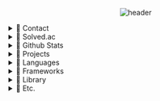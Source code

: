 <div align="center">
    
   ![header](https://capsule-render.vercel.app/api?type=Waving&color=0:ECEBFF,100:FFC0CB&height=300&text=PYAN&fontColor=FFFFFF&fontSize=90&fontAlignY=50&desc=studio&descAlign=60&animation=twinkling)
</div>

<div align="left">

<details>
    <summary>🌙 Contact</summary>
    <p></p>
    &nbsp;&nbsp;&nbsp;
    <!-- Contact -->
</details>

<details>
  <summary>🌙 Solved.ac</summary>
  <p></p>
    &nbsp;&nbsp;&nbsp;
  <!-- Solved.ac -->
  <img alt="Solved.ac Profile" src="http://mazassumnida.wtf/api/v2/generate_badge?boj=shkm1420" />
</details>

<details>
  <summary>🌙 Github Stats</summary>
  <p></p>
  <div style="display: flex; justify-content: space-between;">
    &nbsp;&nbsp;&nbsp;
      <img alt="Github Stats" src="https://github-readme-stats-sangheon-lees-projects.vercel.app/api?username=ikellllllll&show_icons=true&count_private=true&title_color=FFFFFF&text_color=FFFFFF&icon_color=FFFFFF&bg_color=DEG,FFC0CB,ECEBFF&include_all_commits=true" />
      &nbsp;&nbsp;&nbsp;
    <img alt="Github Top Languages" src="https://github-readme-stats-sangheon-lees-projects.vercel.app/api/top-langs/?username=ikellllllll&layout=compact&title_color=FFFFFF&text_color=FFFFFF&icon_color=FFFFFF&bg_color=DEG,FFC0CB,ECEBFF&langs_count=8" />
  </div>
</details>


<details>
  <summary>🌙 Projects</summary>
  <p></p>
    &nbsp;&nbsp;&nbsp;
  <a href="https://discord.com/application-directory/1000054332244377711">
    <img src="https://img.shields.io/badge/AngelicBusterBot-FFC0CB?style=for-the-badge&logo=discord&logoColor=white" />
  </a>
    <a href="https://ikellllllll.github.io/GeminiHBDGame_High/">
    <img src="https://img.shields.io/badge/GeminiTetris-FEAE68?style=for-the-badge&logo=Unity&logoColor=white" />
  </a>
    <a href="https://x.com/Jack_and_Onyu/status/1676169982961414144?s=20">
    <img src="https://img.shields.io/badge/OnyuRun-7EB365?style=for-the-badge&logo=Unity&logoColor=white" />
  </a>
</details>


<details>
    <summary>🌙 Languages</summary>
    <p></p>
    &nbsp;&nbsp;&nbsp;
    <img src="https://img.shields.io/badge/Java-437291?style=for-the-badge&logo=OpenJDK&logoColor=white">
    <img src="https://img.shields.io/badge/C++-00599C?style=for-the-badge&logo=Cplusplus&logoColor=white">
    <img src="https://img.shields.io/badge/C%23-512BD4?style=for-the-badge&logo=Csharp&logoColor=white">
    <img src="https://img.shields.io/badge/JavaScript-F7DF1E?style=for-the-badge&logo=JavaScript&logoColor=white">
    <img src="https://img.shields.io/badge/Python-3776AB?style=for-the-badge&logo=Python&logoColor=white">
    <img src="https://img.shields.io/badge/PowerShell-5391FE?style=for-the-badge&logo=PowerShell&logoColor=white">
    <img src="https://img.shields.io/badge/HTML-E34F26?style=for-the-badge&logo=HTML5&logoColor=white">
    <img src="https://img.shields.io/badge/CSS-1572B6?style=for-the-badge&logo=CSS3&logoColor=white">
    <!-- Languages -->
</details>

<details>
    <summary>🌙 Frameworks</summary>
    <p></p>
    &nbsp;&nbsp;&nbsp;
    <img src="https://img.shields.io/badge/Express-000000?style=for-the-badge&logo=Express&logoColor=white">
    <img src="https://img.shields.io/badge/Flask-000000?style=for-the-badge&logo=Flask&logoColor=white">
    <img src="https://img.shields.io/badge/.Net-512BD4?style=for-the-badge&logo=dotNet&logoColor=white">
    <!-- FrameWorks -->
</details>

<details>
    <summary>🌙 Library</summary>
    <p></p>
    &nbsp;&nbsp;&nbsp;
    <img src="https://img.shields.io/badge/JDA-742DC4?style=for-the-badge&logo=discord&logoColor=white">
    <img src="https://img.shields.io/badge/React-61DAFB?style=for-the-badge&logo=React&logoColor=white">
    <img src="https://img.shields.io/badge/MUI-007FFF?style=for-the-badge&logo=MUI&logoColor=white">
    <img src="https://img.shields.io/badge/axios-5A29E4?style=for-the-badge&logo=Axios&logoColor=white">
    <!-- Libraries -->
</details>


<details>
    <summary>🌙 Etc.</summary>
    <p></p>
    &nbsp;&nbsp;&nbsp;
    <img src="https://img.shields.io/badge/Github-181717?style=for-the-badge&logo=GitHub&logoColor=white">
    <img src="https://img.shields.io/badge/SonarQube-4E98CD?style=for-the-badge&logo=SonarQube&logoColor=white">
    <img src="https://img.shields.io/badge/Unity-000000?style=for-the-badge&logo=Unity&logoColor=white">
    <!-- Etc -->
</details>

</div>
